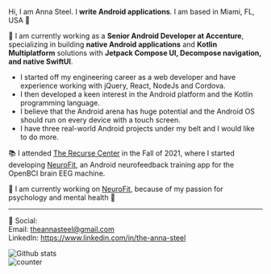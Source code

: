 Hi, I am Anna Steel. I **write Android applications**.  I am based in Miami, FL, USA 🌴<br />

💼 I am currently working as a **Senior Android Developer at Accenture**, specializing in building **native Android applications** and **Kotlin Multiplatform** solutions with **Jetpack Compose UI, Decompose navigation, and native SwiftUI**.<br />

<ul>
  <li> I started off my engineering career as a web developer and have experience working with jQuery, React, NodeJs and Cordova.</li>
  <li> I then developed a keen interest in the Android platform and the Kotlin programming language.</li>
  <li> I believe that the Android arena has huge potential and the Android OS should run on every device with a touch screen. </li>
  <li> I have three real-world Android projects under my belt and I would like to do more. </li>
</ul>

📚 I attended [The Recurse Center](https://www.recurse.com/) in the Fall of 2021, where I  started developing [NeuroFit](https://github.com/saintmarina/neurofit), an Android neurofeedback training app for the OpenBCI brain EEG machine.<br />

🔨 I am currently working on [NeuroFit](https://github.com/saintmarina/neurofit), because of my passion for psychology and mental health 🧠<br />


---

🤝 Social:<br />
Email: theannasteel@gmail.com<br />
LinkedIn: https://www.linkedin.com/in/the-anna-steel

![Github stats](https://github-readme-stats.vercel.app/api?username=saintmarina)<br />
![counter](https://enkfvzifjhuftti.m.pipedream.net)
